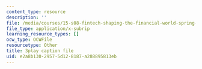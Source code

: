 ```yaml
---
content_type: resource
description: ''
file: /media/courses/15-s08-fintech-shaping-the-financial-world-spring-2020/e2a8b13029575d128187a288895813eb_uHUA6M1OEwk.vtt
file_type: application/x-subrip
learning_resource_types: []
ocw_type: OCWFile
resourcetype: Other
title: 3play caption file
uid: e2a8b130-2957-5d12-8187-a288895813eb
---
```

